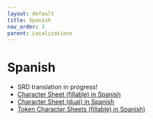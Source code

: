```yaml
---
layout: default
title: Spanish
nav_order: 3
parent: Localizations
---
```


# Spanish
- SRD translation in progress!
- [Character Sheet (fillable) in Spanish](https://drive.google.com/file/d/1CacGd1RlnfDu8xhXTqkDfi8YywIF6EG-/view?usp=sharing)
- [Character Sheet (dual) in Spanish](https://drive.google.com/file/d/1TjRlx7GiZq01sctfbNr6bnp9yRkJSuaK/view?usp=sharing)
- [Token Character Sheets (fillable) in Spanish)](https://drive.google.com/file/d/1J9rOVBWIsf1_SSvNou8lLPN2zIodQ-dy/view)
